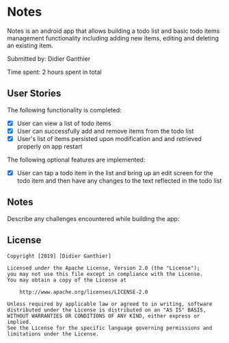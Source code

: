 # Notes
Notes is an android app that allows building a todo list and basic todo items management functionality including adding new items, editing and deleting an existing item.

Submitted by: Didier Ganthier

Time spent: 2 hours spent in total

## User Stories

The following functionality is completed:
* [x] User can view a list of todo items
* [x] User can successfully add and remove items from the todo list
* [x] User's list of items persisted upon modification and and retrieved properly on app restart

The following optional features are implemented:
* [x] User can tap a todo item in the list and bring up an edit screen for the todo item and then have any changes to the text reflected in the todo list



## Notes

Describe any challenges encountered while building the app:<br>


## License

    Copyright [2019] [Didier Ganthier]

    Licensed under the Apache License, Version 2.0 (the "License");
    you may not use this file except in compliance with the License.
    You may obtain a copy of the License at

        http://www.apache.org/licenses/LICENSE-2.0

    Unless required by applicable law or agreed to in writing, software
    distributed under the License is distributed on an "AS IS" BASIS,
    WITHOUT WARRANTIES OR CONDITIONS OF ANY KIND, either express or implied.
    See the License for the specific language governing permissions and
    limitations under the License.
